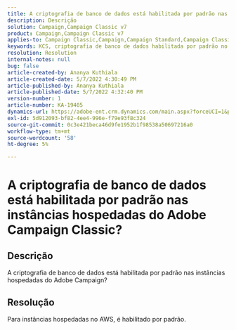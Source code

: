 ```yaml
---
title: A criptografia de banco de dados está habilitada por padrão nas instâncias hospedadas do Adobe Campaign Classic?
description: Descrição
solution: Campaign,Campaign Classic v7
product: Campaign,Campaign Classic v7
applies-to: Campaign Classic,Campaign,Campaign Standard,Campaign Classic v7
keywords: KCS, criptografia de banco de dados habilitada por padrão no Adobe Campaign hospedado
resolution: Resolution
internal-notes: null
bug: false
article-created-by: Ananya Kuthiala
article-created-date: 5/7/2022 4:30:49 PM
article-published-by: Ananya Kuthiala
article-published-date: 5/7/2022 4:32:40 PM
version-number: 1
article-number: KA-19405
dynamics-url: https://adobe-ent.crm.dynamics.com/main.aspx?forceUCI=1&pagetype=entityrecord&etn=knowledgearticle&id=06cb3a0a-23ce-ec11-a7b5-0022480a8e40
exl-id: 5d912093-bf82-4ee4-996e-f79e93f8c324
source-git-commit: 0c3e421beca46d9fe1952b1f98538a50697216a0
workflow-type: tm+mt
source-wordcount: '58'
ht-degree: 5%

---
```


# A criptografia de banco de dados está habilitada por padrão nas instâncias hospedadas do Adobe Campaign Classic?

## Descrição

A criptografia de banco de dados está habilitada por padrão nas instâncias hospedadas do Adobe Campaign?

## Resolução


Para instâncias hospedadas no AWS, é habilitado por padrão.
